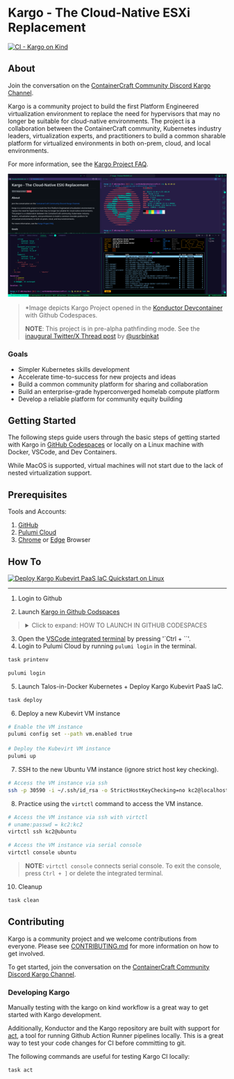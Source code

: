 # Kargo - The Cloud-Native ESXi Replacement

[![CI - Kargo on Kind](https://github.com/ContainerCraft/Kargo/actions/workflows/kind.yaml/badge.svg)](https://github.com/ContainerCraft/Kargo/actions/workflows/kind.yaml)

## About

Join the conversation on the [ContainerCraft Community Discord Kargo Channel](https://discord.gg/Jb5jgDCksX).

Kargo is a community project to build the first Platform Engineered virtualization environment to replace the need for hypervisors that may no longer be suitable for cloud-native environments. The project is a collaboration between the ContainerCraft community, Kubernetes industry leaders, virtualization experts, and practitioners to build a common sharable platform for virtualized environments in both on-prem, cloud, and local environments.

For more information, see the [Kargo Project FAQ](FAQ.md).

![Screenshot of the Kargo project opened in the Konductor Devcontainer with Github Codespaces.](.github/images/konductor-docker-linux-devcontainer.png?raw=true "Kargo Konductor Codespaces")

> *Image depicts Kargo Project opened in the [Konductor Devcontainer](https://github.com/ContainerCraft/Konductor) with Github Codespaces.
>
> **NOTE**: This project is in pre-alpha pathfinding mode. See the [inaugural Twitter/X Thread post](https://x.com/usrbinkat/status/1749186949590794551) by [@usrbinkat](https://twitter.com/usrbinkat)

### Goals

- Simpler Kubernetes skills development
- Accelerate time-to-success for new projects and ideas
- Build a common community platform for sharing and collaboration
- Build an enterprise-grade hyperconverged homelab compute platform
- Develop a reliable platform for community equity building

## Getting Started

The following steps guide users through the basic steps of getting started with Kargo in [GitHub Codespaces](https://github.com/features/codespaces) or locally on a Linux machine with Docker, VSCode, and Dev Containers.

While MacOS is supported, virtual machines will not start due to the lack of nested virtualization support.

## Prerequisites

Tools and Accounts:

1. [GitHub](https://github.com)
2. [Pulumi Cloud](https://app.pulumi.com/signup)
3. [Chrome](https://www.google.com/chrome) or [Edge](https://www.microsoft.com/en-us/edge) Browser

## How To

[![Deploy Kargo Kubevirt PaaS IaC Quickstart on Linux](https://img.youtube.com/vi/qo7EfF-xdK0/0.jpg)](https://www.youtube.com/watch?v=qo7EfF-xdK0)

---

1. Login to Github
2. Launch [Kargo in Github Codspaces](https://bit.ly/launch-kargo-kubevirt-paas-in-github-codespaces)

   > 

> 
>
> <details><summary> Click to expand: HOW TO LAUNCH IN GITHUB CODESPACES</summary>
>
> > **NOTE**: Find other ways to run the quickstart in the [Kargo Quickstart Guide](docs/QUICKSTART.md).
>
> Using either [Google Chrome](https://www.google.com/chrome) or [Microsoft Edge](https://www.microsoft.com/en-us/edge), follow the steps below to launch the Kargo project in GitHub Codespaces from your browser.
>
> | Step Number | Action                                                                                       | Example / Suggestions          |
> | ----------- | -------------------------------------------------------------------------------------------- | ------------------------------ |
> | 1           | Open the [Kargo GitHub repository](https://github.com/ContainerCraft/Kargo) in your browser. |                                |
> | 2           | Click the `Code` button and select the `Codespaces` tab.                                     |                                |
> | 3           | Click `Codespaces > New with options` in the 3-dot menu.                                     |                                |
> | 4           | Select the following options:                                                                |                                |
> |             | __Branch__                                                                                   | `main`                         |
> |             | __Dev container configuration__                                                              | `konductor`                    |
> |             | __Region__                                                                                   | `$USERS_CHOICE`                |
> |             | __Machine type__                                                                             | `4 cores, 16 GB RAM` or better |
> | 5           | Click the `Create` button.                                                                   |                                |
>
> Wait for the Codespace to build, and then proceed.
>
> </details>

3. Open the [VSCode integrated terminal](https://code.visualstudio.com/docs/editor/integrated-terminal) by pressing '`Ctrl + ``'.
4. Login to Pulumi Cloud by running `pulumi login` in the terminal.

```sh {"cwd":"/workspaces/Kargo","id":"01J5S0W4CQ3XSZXR5N449SPNE9","interpreter":"/usr/bin/bash -x","name":"task0-printenv-test","terminalRows":"20"}
task printenv
```

```sh {"cwd":"/workspaces/Kargo","id":"01J5PTD6JZYE6F79ZEAEG8FY41","interpreter":"/usr/bin/bash","name":"step4-login-task","terminalRows":"25"}
pulumi login
```

5. Launch Talos-in-Docker Kubernetes + Deploy Kargo Kubevirt PaaS IaC.

```sh {"cwd":"/workspaces/Kargo","id":"01J5PTD6JZYE6F79ZEAJ5XWTPG","interpreter":"/usr/bin/bash","name":"step5-deploy-task","terminalRows":"40"}
task deploy
```

6. Deploy a new Kubevirt VM instance

```bash {"id":"01J5PTD6JZYE6F79ZEAKYKZ1D9","name":"step6-deploy-vm"}
# Enable the VM instance
pulumi config set --path vm.enabled true

# Deploy the Kubevirt VM instance
pulumi up
```

7. SSH to the new Ubuntu VM instance (ignore strict host key checking).

```bash {"id":"01J5PTD6JZYE6F79ZEAN9XGXBQ","name":"step7-access-vm"}
# Access the VM instance via ssh
ssh -p 30590 -i ~/.ssh/id_rsa -o StrictHostKeyChecking=no kc2@localhost screenfetch
```

8. Practice using the `virtctl` command to access the VM instance.

```bash {"id":"01J5PZ5GDMMFDRGG3D5G0ZGDBV","name":"step8-virtctl"}
# Access the VM instance via ssh with virtctl
# uname:passwd = kc2:kc2
virtctl ssh kc2@ubuntu
```

```bash {"id":"01J5Q78V4RYNTPDDA9ASXTGSR1","name":"step9-virtctl"}
# Access the VM instance via serial console
virtctl console ubuntu
```

> **NOTE:** `virtctl console` connects serial console. To exit the console, press `Ctrl + ]` or delete the integrated terminal.

10. Cleanup

```bash {"id":"01J5PTD6JZYE6F79ZEANMY688P","name":"step10-cleanup"}
task clean
```

## Contributing

Kargo is a community project and we welcome contributions from everyone. Please see [CONTRIBUTING.md](https://github.com/ContainerCraft/Kargo/issues/22) for more information on how to get involved.

To get started, join the conversation on the [ContainerCraft Community Discord Kargo Channel](https://discord.gg/Jb5jgDCksX).

### Developing Kargo

Manually testing with the kargo on kind workflow is a great way to get started with Kargo development.

Additionally, Konductor and the Kargo repository are built with support for [act](https://nektosact.com/), a tool for running Github Action Runner pipelines locally. This is a great way to test your code changes for CI before committing to git.

The following commands are useful for testing Kargo CI locally:

```bash {"id":"01J5PTD6JZYE6F79ZEAP4QGVMA","name":"test-kargo-ci"}
task act
```
